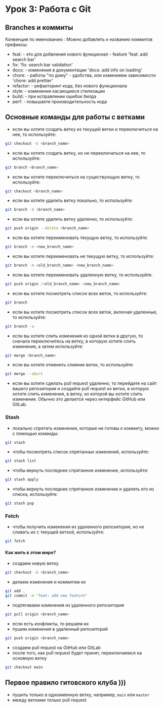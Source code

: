 # Урок 3: Работа с Git
## Branches и коммиты

Конвенция по именованию :
Можно добавлять к названию коммитов префиксы:
- feat: - это для добвления нового функционал - feature 
    'feat: add search bar'
- fix:
    'fix: search bar validation'
- docs: - изменения в документации
    'docs: add info on loading'
- chore: - работы "по дому" - удобства, или изменияем зависимости
    'chore: add prettier'
- refactor: - рефакторинг кода, без нового функционала
- style: - изменения касающиеся стилизации
- build: - при исправлении ошибок билда 
- perf: - повышаете производительность кода

## Основные команды для работы с ветками

- если вы хотите создать ветку из текущей ветки и переключиться на нее, то используйте:
```bash
git checkout -b <branch_name>
```
- если вы хотите создать ветку, но не переключаться на нее, то используйте:
```bash
git branch <branch_name>
```
- если вы хотите переключиться на существующую ветку, то используйте:
```bash
git checkout <branch_name>
```
- если вы хотите удалить ветку локально, то используйте:
```bash
git branch -d <branch_name>
```
- если вы хотите удалить ветку удаленно, то используйте:
```bash
git push origin --delete <branch_name>
```
- если вы хотите переименовать текущую ветку, то используйте:
```bash
git branch -m <new_branch_name>
```
- если вы хотите переименовать не текущую ветку, то используйте:
```bash
git branch -m <old_branch_name> <new_branch_name>
```
- если вы хотите переименовать удаленную ветку, то используйте:
```bash
git push origin :<old_branch_name> <new_branch_name>
```
- если вы хотите посмотреть список всех веток, то используйте:
```bash
git branch
```
- если вы хотите посмотреть список всех веток, включая удаленные, то используйте:
```bash
git branch -a
```
- если вы хотите слить изменения из одной ветки в другую, то сначала переключитесь на ветку, в которую хотите слить изменения, а затем используйте:
```bash
git merge <branch_name>
``` 
- если вы хотите отменить слияние веток, то используйте:
```bash
git merge --abort
```
- если вы хотите сделать pull request удаленно, то перейдите на сайт вашего репозитория и создайте pull request из ветки, в которую хотите слить изменения, в ветку, из которой вы хотите слить изменения. Обычно это делается через интерфейс GitHub или GitLab.   

### Stash
- локально спрятать изменения, которые не готовы к коммиту, можно с помощью команды:
```bash
git stash
```
- чтобы посмотреть список спрятанных изменений, используйте:
```bash
git stash list
``` 
- чтобы вернуть последнее спрятанное изменение, используйте:
```bash
git stash apply
```
- чтобы вернуть последнее спрятанное изменение и удалить его из списка, используйте:
```bash
git stash pop
```

### Fetch
- чтобы получить изменения из удаленного репозитория, но не сливать их с текущей веткой, используйте:
```bash
git fetch
```
#### Как жить в этом мире?

- создаем новую ветку
```bash
git checkout -b <branch_name>
```
- делаем изменения и коммитим их
```bash
git add .
git commit -m "feat: add new feature"
```
- подтягиваем изменения из удаленного репозитория
```bash
git pull origin <branch_name>
```
- если есть конфликты, то решаем их
- пушим изменения в удаленный репозиторий
```bash
git push origin <branch_name>
```
- создаем pull request на GitHub или GitLab
- после того, как pull request будет принят, переключаемся на основную ветку
```bash
git checkout main
```

## Первое правило гитовского клуба )))
- пушить только в одноименную ветку, например, `main` или `master`
- между ветками только pull request